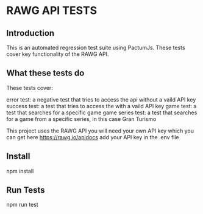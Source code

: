 # RAWG API TESTS

## Introduction

This is an automated regression test suite using PactumJs. These tests cover key functionality of the RAWG API.

## What these tests do

These tests cover:

error test: a negative test that tries to access the api without a vaild API key
success test: a test that tries to access the with a vaild API key
game test: a test that searches for a specific game
game series test: a test that searches for a game from a specific series, in this case Gran Turismo

This project uses the RAWG API you will need your own API key which you can get here <https://rawg.io/apidocs> add your API key in the .env file

## Install

npm install

## Run Tests

npm run test
